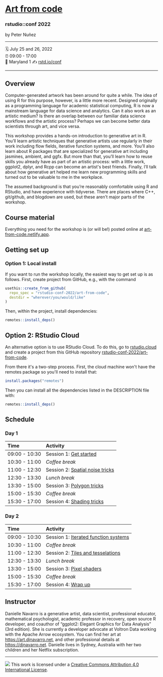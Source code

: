 [Art from code](https://art-from-code.netlify.app/)
================

### rstudio::conf 2022

by Peter Nuñez

-----

:spiral_calendar: July 25 and 26, 2022  
:alarm_clock:     09:00 - 17:00  
:hotel:           Maryland 1
:writing_hand:    [rstd.io/conf](http://rstd.io/conf)

-----

## Overview

Computer-generated artwork has been around for quite a while. The idea of using R for this purpose, however, is a little more recent. Designed originally as a programming language for academic statistical computing, R is now a mainstream language for data science and analytics. Can it also work as an artistic medium? Is there an overlap between our familiar data science workflows and the artistic process? Perhaps we can become better data scientists through art, and vice versa.

This workshop provides a hands-on introduction to generative art in R. You’ll learn artistic techniques that generative artists use regularly in their work including flow fields, iterative function systems, and more. You’ll also learn about R packages that are specialized for generative art including jasmines, ambient, and ggfx. But more than that, you’ll learn how to reuse skills you already have as part of an artistic process: with a little work, ggplot2, dplyr, and Rcpp can become an artist's best friends. Finally, I’ll talk about how generative art helped me learn new programming skills and turned out to be valuable to me in the workplace.

The assumed background is that you’re reasonably comfortable using R and RStudio, and have experience with tidyverse. There are places where C++, git/github, and blogdown are used, but these aren’t major parts of the workshop.

## Course material

Everything you need for the workshop is (or will be!) posted online at [art-from-code.netlify.app](https://art-from-code.netlify.app). 

## Getting set up 

### Option 1: Local install

If you want to run the workshop locally, the easiest way to get set up is as follows. First, create project from GitHub, e.g., with the command

``` r
usethis::create_from_github(
  repo_spec = "rstudio-conf-2022/art-from-code", 
  destdir = "wherever/you/would/like"
)
```

Then, within the project, install dependencies:

``` r
remotes::install_deps()
```


## Option 2: RStudio Cloud 

An alternative option is to use RStudio Cloud. To do this, go to [rstudio.cloud](https://rstudio.cloud) and create a project from this GitHub repository [rstudio-conf-2022/art-from-code](https://github.com/rstudio-conf-2022/art-from-code).

From there it's a two-step process. First, the cloud machine won't have the remotes package so you'll need to install that:

``` r
install.packages("remotes")
```

Then you can install all the dependencies listed in the DESCRIPTION file with:

``` r
remotes::install_deps()
```


## Schedule

### Day 1

| Time          | Activity                                                                              |
| :------------ | :------------------------------------------------------------------------------------ |
| 09:00 - 10:30 | Session 1: [Get started](https://art-from-code.netlify.com/day-1/session-1)           |
| 10:30 - 11:00 | *Coffee break*                                                                        |
| 11:00 - 12:30 | Session 2: [Spatial noise tricks](https://art-from-code.netlify.com/day-1/session-2)  |
| 12:30 - 13:30 | *Lunch break*                                                                         |
| 13:30 - 15:00 | Session 3: [Polygon tricks](https://art-from-code.netlify.com/day-1/session-3)        |
| 15:00 - 15:30 | *Coffee break*                                                                        |
| 15:30 - 17:00 | Session 4: [Shading tricks](https://art-from-code.netlify.com/day-1/session-4)        |

### Day 2

| Time          | Activity                                                                                  |
| :------------ | :---------------------------------------------------------------------------------------- |
| 09:00 - 10:30 | Session 1: [Iterated function systems](https://art-from-code.netlify.com/day-2/session-1) |
| 10:30 - 11:00 | *Coffee break*                                                                            |
| 11:00 - 12:30 | Session 2: [Tiles and tesselations](https://art-from-code.netlify.com/day-2/session-2)    |
| 12:30 - 13:30 | *Lunch break*                                                                             |
| 13:30 - 15:00 | Session 3: [Pixel shaders](https://art-from-code.netlify.com/day-2/session-3)             |
| 15:00 - 15:30 | *Coffee break*                                                                            |
| 15:30 - 17:00 | Session 4: [Wrap up](https://art-from-code.netlify.com/day-2/session-4)                   |

## Instructor

Danielle Navarro is a generative artist, data scientist, professional educator, mathematical psychologist, academic professor in recovery, open source R developer, and coauthor of “ggplot2: Elegant Graphics for Data Analysis” (3rd edition). She is currently a developer advocate at Voltron Data working with the Apache Arrow ecosystem. You can find her art at https://art.djnavarro.net, and other professional details at https://djnavarro.net. Danielle lives in Sydney, Australia with her two children and her Netflix subscription.

-----

![](https://i.creativecommons.org/l/by/4.0/88x31.png) This work is
licensed under a [Creative Commons Attribution 4.0 International
License](https://creativecommons.org/licenses/by/4.0/).
